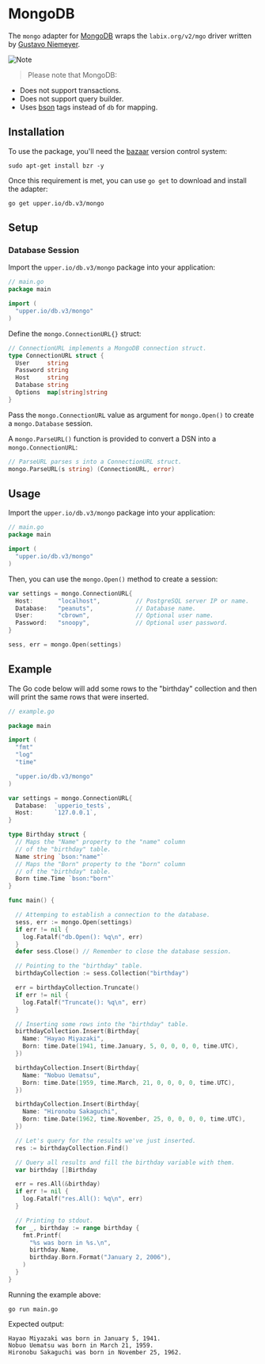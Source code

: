 # MongoDB

The `mongo` adapter for [MongoDB][3] wraps the `labix.org/v2/mgo` driver
written by [Gustavo Niemeyer][1].

![Note](https://github.com/LizGoro90/db-tour/tree/master/static/img)
> Please note that MongoDB:

* Does not support transactions.
* Does not support query builder.
* Uses [bson][4] tags instead of `db` for mapping.

## Installation

To use the package, you'll need the [bazaar][2] version control system:

```
sudo apt-get install bzr -y
```

Once this requirement is met, you can use `go get` to download and install the adapter:

```
go get upper.io/db.v3/mongo
```

## Setup
### Database Session

Import the `upper.io/db.v3/mongo` package into your application:

```go
// main.go
package main

import (
  "upper.io/db.v3/mongo"
)
```

Define the `mongo.ConnectionURL{}` struct:

```go
// ConnectionURL implements a MongoDB connection struct.
type ConnectionURL struct {
  User     string
  Password string
  Host     string
  Database string
  Options  map[string]string
}
```

Pass the `mongo.ConnectionURL` value as argument for `mongo.Open()`
to create a `mongo.Database` session.

A `mongo.ParseURL()` function is provided to convert a DSN into a
`mongo.ConnectionURL`:

```go
// ParseURL parses s into a ConnectionURL struct.
mongo.ParseURL(s string) (ConnectionURL, error)
```

## Usage

Import the `upper.io/db.v3/mongo` package into your application:

```go
// main.go
package main

import (
  "upper.io/db.v3/mongo"
)
```

Then, you can use the `mongo.Open()` method to create a session:

```go
var settings = mongo.ConnectionURL{
  Host:       "localhost",          // PostgreSQL server IP or name.
  Database:   "peanuts",            // Database name.
  User:       "cbrown",             // Optional user name.
  Password:   "snoopy",             // Optional user password.
}

sess, err = mongo.Open(settings)
```

## Example

The Go code below will add some rows to the "birthday" collection and then
will print the same rows that were inserted.

```go
// example.go

package main

import (
  "fmt"
  "log"
  "time"

  "upper.io/db.v3/mongo"
)

var settings = mongo.ConnectionURL{
  Database:  `upperio_tests`,
  Host:      `127.0.0.1`,
}

type Birthday struct {
  // Maps the "Name" property to the "name" column
  // of the "birthday" table.
  Name string `bson:"name"`
  // Maps the "Born" property to the "born" column
  // of the "birthday" table.
  Born time.Time `bson:"born"`
}

func main() {

  // Attemping to establish a connection to the database.
  sess, err := mongo.Open(settings)
  if err != nil {
    log.Fatalf("db.Open(): %q\n", err)
  }
  defer sess.Close() // Remember to close the database session.

  // Pointing to the "birthday" table.
  birthdayCollection := sess.Collection("birthday")

  err = birthdayCollection.Truncate()
  if err != nil {
    log.Fatalf("Truncate(): %q\n", err)
  }

  // Inserting some rows into the "birthday" table.
  birthdayCollection.Insert(Birthday{
    Name: "Hayao Miyazaki",
    Born: time.Date(1941, time.January, 5, 0, 0, 0, 0, time.UTC),
  })

  birthdayCollection.Insert(Birthday{
    Name: "Nobuo Uematsu",
    Born: time.Date(1959, time.March, 21, 0, 0, 0, 0, time.UTC),
  })

  birthdayCollection.Insert(Birthday{
    Name: "Hironobu Sakaguchi",
    Born: time.Date(1962, time.November, 25, 0, 0, 0, 0, time.UTC),
  })

  // Let's query for the results we've just inserted.
  res := birthdayCollection.Find()

  // Query all results and fill the birthday variable with them.
  var birthday []Birthday

  err = res.All(&birthday)
  if err != nil {
    log.Fatalf("res.All(): %q\n", err)
  }

  // Printing to stdout.
  for _, birthday := range birthday {
    fmt.Printf(
      "%s was born in %s.\n",
      birthday.Name,
      birthday.Born.Format("January 2, 2006"),
    )
  }
}
```

Running the example above:

```
go run main.go
```

Expected output:

```
Hayao Miyazaki was born in January 5, 1941.
Nobuo Uematsu was born in March 21, 1959.
Hironobu Sakaguchi was born in November 25, 1962.
```

[1]: http://labix.org/v2/mgo
[2]: http://bazaar.canonical.com/en/
[3]: http://www.mongodb.org/
[4]: http://labix.org/gobson
[5]: http://godoc.org/upper.io/db.v3#IDSetter
[6]: http://godoc.org/upper.io/db.v3/mongo#ObjectIdIDSetter
